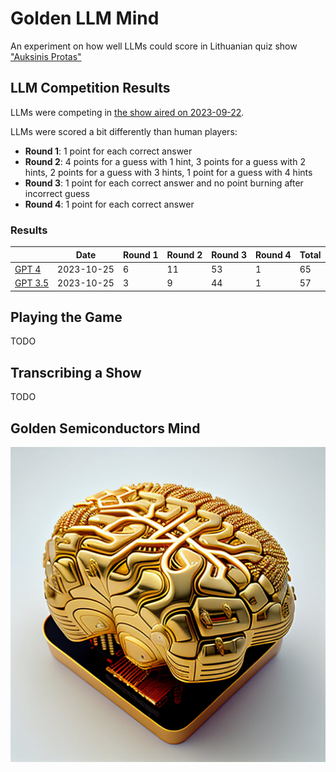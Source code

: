# Golden LLM Mind

An experiment on how well LLMs could score in Lithuanian quiz
show ["Auksinis Protas"](https://www.lrt.lt/mediateka/video/auksinis-protas)

## LLM Competition Results

LLMs were competing in [the show aired on 2023-09-22](shows/2023-09-22.txt).

LLMs were scored a bit differently than human players:

 - **Round 1**: 1 point for each correct answer
 - **Round 2**: 4 points for a guess with 1 hint, 3 points for a guess with 2 hints, 2 points for a guess with 3 hints, 1 point for a guess with 4 hints
 - **Round 3**: 1 point for each correct answer and no point burning after incorrect guess
 - **Round 4**: 1 point for each correct answer

### Results

|                                | Date       | Round 1 | Round 2 | Round 3 | Round 4 | Total |
|--------------------------------|------------|---------|---------|---------|---------|-------|
| [GPT 4](results/gpt-4.txt)     | 2023-10-25 | 6       | 11      | 53      | 1       | 65    |
| [GPT 3.5](results/gpt-3.5.txt) | 2023-10-25 | 3       | 9       | 44      | 1       | 57    |

## Playing the Game

TODO

## Transcribing a Show

TODO

## Golden Semiconductors Mind

![Golden LLM Mind](./golden-mind.jpg)
